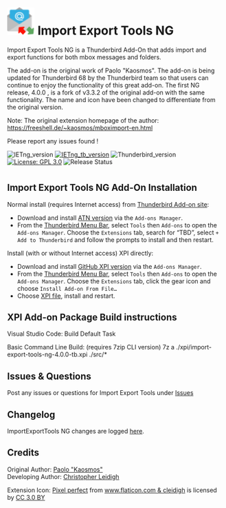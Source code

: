 # ![IETng icon] Import Export Tools NG

Import Export Tools NG is a Thunderbird Add-On that adds import and export functions for both mbox messages and folders.

The add-on is the original work of Paolo "Kaosmos".  The add-on is being updated for Thunderbird 68 by the Thunderbird team so that users can continue to enjoy the functionality of this great add-on.
The first NG release, 4.0.0 , is a fork of v3.3.2 of the original add-on with the same functionality.
The name and icon have been changed to differentiate from the original version.

Note: The original extension homepage of the author:
https://freeshell.de/~kaosmos/mboximport-en.html

Please report any issues found !

![IETng_version](https://img.shields.io/badge/version-v4.0.0-darkorange.png?label=ImportExportTools%20NG)
[![IETng_tb_version](https://img.shields.io/badge/version-v4.0.0-blue.png?label=Thunderbird%20Add-On)](https://addons.thunderbird.net/en-US/thunderbird/addon/)
![Thunderbird_version](https://img.shields.io/badge/version-v60.0--68.*-blue.png?label=Thunderbird)
[![License: GPL 3.0](https://img.shields.io/badge/License-GPL%203.0-red.png)](https://opensource.org/licenses/GPL-2.0)
![Release Status](https://img.shields.io/badge/Release%20Status-v4.0.0%20In%20Progress-brightgreen.png)
#

## Import Export Tools NG Add-On Installation
   

Normal install (requires Internet access) from [Thunderbird Add-on site](https://addons.thunderbird.net/):
- Download and install [ATN version](https://addons.thunderbird.net/addon/ImportExportToolsNG/) via the ``Add-ons Manager``.
- From the [Thunderbird Menu Bar](https://support.mozilla.org/en-US/kb/display-thunderbird-menus-and-toolbar), select ``Tools`` then ``Add-ons`` to open the ``Add-ons Manager``. Choose the ``Extensions`` tab, search for “TBD”, select ``+ Add to Thunderbird`` and follow the prompts to install and then restart.

Install (with or without Internet access) XPI directly:
- Download and install [GitHub XPI version](xpi) via the ``Add-ons Manager``.
- From the [Thunderbird Menu Bar](https://support.mozilla.org/en-US/kb/display-thunderbird-menus-and-toolbar), select ``Tools`` then ``Add-ons`` to open the ``Add-ons Manager``. Choose the ``Extensions`` tab, click the gear icon and choose ``Install Add-on From File…``
- Choose [XPI file](xpi), install and restart.

## XPI Add-on Package Build instructions

Visual Studio Code:
 Build Default Task

Basic Command Line Build: (requires 7zip CLI version)
7z a ./xpi/import-export-tools-ng-4.0.0-tb.xpi ./src/*

## Issues & Questions
Post any issues or questions for Import Export Tools under [Issues](https://github.com/thundernest/import-export-tools-ng/issues)

## Changelog
 ImportExportTools NG changes are logged [here](CHANGELOG.md).

## Credits
Original Author: [Paolo "Kaosmos"](https://addons.thunderbird.net/en-US/thunderbird/user/Paolo_Kaosmos/)  
Developing Author: [Christopher Leidigh](https://github.com/cleidigh/)  

<html>
<div>Extension Icon: <a href="https://www.flaticon.com/authors/pixel-perfect" title="Pixel perfect">Pixel perfect</a> from <a href="https://www.flaticon.com/"                 title="Flaticon">www.flaticon.com & cleidigh</a> is licensed by <a href="http://creativecommons.org/licenses/by/3.0/"                 title="Creative Commons BY 3.0" target="_blank">CC 3.0 BY</a></div>
</html>

[IETng icon]: rep-resources/images/import-export-tools-ng-icon-64px.png 